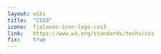 ```yaml
---
layout: wiki
title:  "CSS3"
icono:  fjalonso-icon-logo-css3
link:   https://www.w3.org/standards/techs/css
fix:    true
---
```


